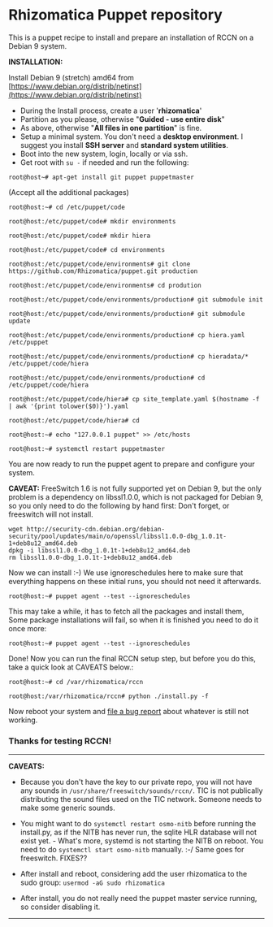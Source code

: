 # Rhizomatica Puppet repository

This is a puppet recipe to install and prepare an installation of RCCN on a Debian 9 system.

**INSTALLATION:** 

Install Debian 9 (stretch) amd64 from 
[https://www.debian.org/distrib/netinst](https://www.debian.org/distrib/netinst)

- During the Install process, create a user '**rhizomatica**'
- Partition as you please, otherwise "**Guided - use entire disk**"
- As above, otherwise "**All files in one partition**" is fine.
- Setup a minimal system. You don't need a **desktop environment**.
 I suggest you install **SSH server** and **standard system utilities**.
- Boot into the new system, login, locally or via ssh.
- Get root with `su -` if needed and run the following:


`root@host~# apt-get install git puppet puppetmaster` 

(Accept all the additional packages)

`root@host:~# cd /etc/puppet/code`

`root@host:/etc/puppet/code# mkdir environments`

`root@host:/etc/puppet/code# mkdir hiera`

`root@host:/etc/puppet/code# cd environments`

`root@host:/etc/puppet/code/environments# git clone https://github.com/Rhizomatica/puppet.git production`

`root@host:/etc/puppet/code/environments# cd prodution`

`root@host:/etc/puppet/code/environments/production# git submodule init`

`root@host:/etc/puppet/code/environments/production# git submodule update`

`root@host:/etc/puppet/code/environments/production# cp hiera.yaml /etc/puppet`

`root@host:/etc/puppet/code/environments/production# cp hieradata/* /etc/puppet/code/hiera`

`root@host:/etc/puppet/code/environments/production# cd /etc/puppet/code/hiera`

`root@host:/etc/puppet/code/hiera# cp site_template.yaml $(hostname -f | awk '{print tolower($0)}').yaml`

`root@host:/etc/puppet/code/hiera# cd`

`root@host:~# echo "127.0.0.1 puppet" >> /etc/hosts`

`root@host:~# systemctl restart puppetmaster`

You are now ready to run the puppet agent to prepare and configure your system.


**CAVEAT:** FreeSwitch 1.6 is not fully supported yet on Debian 9, but the only problem is a dependency on libssl1.0.0, which is not packaged for Debian 9, so you only need to do the following by hand first: Don't forget, or freeswitch will not install.

```
wget http://security-cdn.debian.org/debian-security/pool/updates/main/o/openssl/libssl1.0.0-dbg_1.0.1t-1+deb8u12_amd64.deb
dpkg -i libssl1.0.0-dbg_1.0.1t-1+deb8u12_amd64.deb
rm libssl1.0.0-dbg_1.0.1t-1+deb8u12_amd64.deb
```

Now we can install :-)
We use ignoreschedules here to make sure that everything happens on these
initial runs, you should not need it afterwards. 

`root@host:~# puppet agent --test --ignoreschedules`

This may take a while, it has to fetch all the packages and install them,
Some package installations will fail, so when it is finished you need to do it once more:

`root@host:~# puppet agent --test --ignoreschedules`

Done! Now you can run the final RCCN setup step, but before you do this,
take a quick look at CAVEATS below.:

`root@host:~# cd /var/rhizomatica/rccn`

`root@host:/var/rhizomatica/rccn# python ./install.py -f`

Now reboot your system and [file a bug report](https://github.com/Rhizomatica/puppet/issues/new) about whatever is still not working.

### Thanks for testing RCCN! ###


----------



**CAVEATS:**

- Because you don't have the key to our private repo, you will not have any sounds in `/usr/share/freeswitch/sounds/rccn/`.
TIC is not publically distributing the sound files used on the TIC network. Someone needs to make some generic sounds.

- You might want to do `systemctl restart osmo-nitb` before running the
install.py, as if the NITB has never run, the sqlite HLR database will not
exist yet. - What's more, systemd is not starting the NITB on reboot. You
need to do `systemctl start osmo-nitb` manually. :-/
Same goes for freeswitch. FIXES??

- After install and reboot, considering add the user rhizomatica to the sudo group: `usermod -aG sudo rhizomatica`

- After install, you do not really need the puppet master service running, so
consider disabling it.

----------



